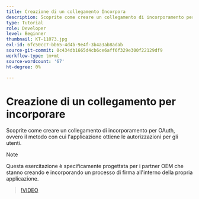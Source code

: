 ```yaml
---
title: Creazione di un collegamento Incorpora
description: Scoprite come creare un collegamento di incorporamento per OAuth, ovvero il metodo con cui l'applicazione ottiene le autorizzazioni per gli utenti
type: Tutorial
role: Developer
level: Beginner
thumbnail: KT-11073.jpg
exl-id: 6fc50cc7-bb65-4d4b-9e4f-3b4a3ab8adab
source-git-commit: 0c434db1665d4cb6ce6aff6f329e300f22129df9
workflow-type: tm+mt
source-wordcount: '67'
ht-degree: 0%

---
```


# Creazione di un collegamento per incorporare

Scoprite come creare un collegamento di incorporamento per OAuth, ovvero il metodo con cui l&#39;applicazione ottiene le autorizzazioni per gli utenti.

>[!NOTE]
>
>Questa esercitazione è specificamente progettata per i partner OEM che stanno creando e incorporando un processo di firma all&#39;interno della propria applicazione.

>[!VIDEO](https://video.tv.adobe.com/v/347349?hidetitle=true)
